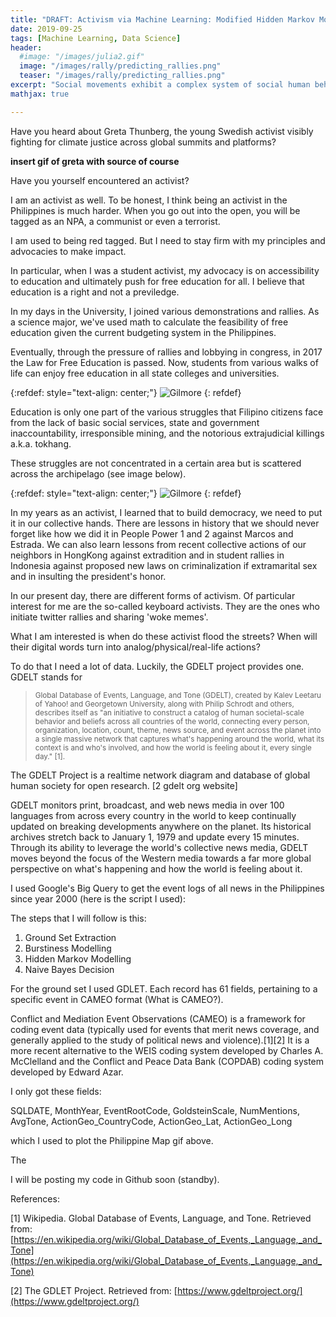 ```yaml
---
title: "DRAFT: Activism via Machine Learning: Modified Hidden Markov Model to forecast protest activities"
date: 2019-09-25
tags: [Machine Learning, Data Science]
header:
  #image: "/images/julia2.gif"
  image: "/images/rally/predicting_rallies.png"
  teaser: "/images/rally/predicting_rallies.png"
excerpt: "Social movements exhibit a complex system of social human behavior. These events demonstrate the capacity of people and their collective action to influence political decisions and public policies. This study delves into developing a model to predict future events of big rallies and protest in the Philippines by correlating it to online dissent and mentions in news outlets and social media using a coupled Burstiness and Hidden Markov Model."
mathjax: true

---
```

<div id="fb-root"></div>
<script async defer src="https://connect.facebook.net/en_US/sdk.js#xfbml=1&version=v3.2"></script>

Have you heard about Greta Thunberg, the young Swedish activist visibly fighting for climate justice across global summits and platforms?

**insert gif of greta with source of course**

Have you yourself encountered an activist?

I am an activist as well. To be honest, I think being an activist in the Philippines is much harder. When you go out into the open, you will be tagged as an NPA, a communist or even a terrorist.

I am used to being red tagged. But I need to stay firm with my principles and advocacies to make impact.

In particular, when I was a student activist, my advocacy is on accessibility to education and ultimately push for free education for all. I believe that education is a right and not a previledge.

In my days in the University, I joined various demonstrations and rallies. As a science major, we've used math to calculate the feasibility of free education given the current budgeting system in the Philippines.

Eventually, through the pressure of rallies and lobbying in congress, in 2017 the Law for Free Education is passed. Now, students from various walks of life can enjoy free education in all state colleges and universities.

{:refdef: style="text-align: center;"}
<img src="{{ site.url }}{{ site.baseurl }}/images/rally/test4.gif" alt="Gilmore" class="center">
{: refdef}

Education is only one part of the various struggles that Filipino citizens face from the lack of basic social services, state and government inaccountability, irresponsible mining, and the notorious extrajudicial killings a.k.a. tokhang.

These struggles are not concentrated in a certain area but is scattered across the archipelago (see image below).

{:refdef: style="text-align: center;"}
<img src="{{ site.url }}{{ site.baseurl }}/images/rally/social_movement2.gif" alt="Gilmore" class="center">
{: refdef}

In my years as an activist, I learned that to build democracy, we need to put it in our collective hands. There are lessons in history that we should never forget like how we did it in People Power 1 and 2 against Marcos and Estrada. We can also learn lessons from recent collective actions of our neighbors in HongKong against extradition and in student rallies in Indonesia against proposed new laws on criminalization if extramarital sex and in insulting the president's honor.

In our present day, there are different forms of activism. Of particular interest for me are the so-called keyboard activists. They are the ones who initiate twitter rallies and sharing 'woke memes'.

What I am interested is when do these activist flood the streets? When will their digital words turn into analog/physical/real-life actions?

To do that I need a lot of data. Luckily, the GDELT project provides one. GDELT stands for


<blockquote>
<small>Global Database of Events, Language, and Tone (GDELT), created by Kalev Leetaru of Yahoo! and Georgetown University, along with Philip Schrodt and others, describes itself as "an initiative to construct a catalog of human societal-scale behavior and beliefs across all countries of the world, connecting every person, organization, location, count, theme, news source, and event across the planet into a single massive network that captures what's happening around the world, what its context is and who's involved, and how the world is feeling about it, every single day." [1].</small>
</blockquote>

The GDELT Project is a realtime network diagram and database of global human society for open research. [2 gdelt org website]

GDELT monitors print, broadcast, and web news media in over 100 languages from across every country in the world to keep continually updated on breaking developments anywhere on the planet. Its historical archives stretch back to January 1, 1979 and update every 15 minutes. Through its ability to leverage the world's collective news media, GDELT moves beyond the focus of the Western media towards a far more global perspective on what's happening and how the world is feeling about it.

I used Google's Big Query to get the event logs of all news in the Philippines since year 2000 (here is the script I used):

<script src="https://gist.github.com/albertyumol/3715a1cb2c5efb96269b05ac4dce0d02.js"></script>

The steps that I will follow is this:
1. Ground Set Extraction
2. Burstiness Modelling
3. Hidden Markov Modelling
4. Naive Bayes Decision

For the ground set I used GDLET. Each record has 61 fields, pertaining to a specific event in CAMEO format (What is CAMEO?).

Conflict and Mediation Event Observations (CAMEO) is a framework for coding event data (typically used for events that merit news coverage, and generally applied to the study of political news and violence).[1][2] It is a more recent alternative to the WEIS coding system developed by Charles A. McClelland and the Conflict and Peace Data Bank (COPDAB) coding system developed by Edward Azar.

I only got these fields:

SQLDATE, MonthYear, EventRootCode, GoldsteinScale, NumMentions, AvgTone, ActionGeo_CountryCode, ActionGeo_Lat, ActionGeo_Long

which I used to plot the Philippine Map gif above.

The



I will be posting my code in Github soon (standby).









References:

[1] Wikipedia. Global Database of Events, Language, and Tone. Retrieved from:
[https://en.wikipedia.org/wiki/Global_Database_of_Events,_Language,_and_Tone](https://en.wikipedia.org/wiki/Global_Database_of_Events,_Language,_and_Tone)

[2] The GDLET Project. Retrieved from: [https://www.gdeltproject.org/](https://www.gdeltproject.org/)



<script async src="//pagead2.googlesyndication.com/pagead/js/adsbygoogle.js"></script>
<script>
  (adsbygoogle = window.adsbygoogle || []).push({
    google_ad_client: "ca-pub-6410209740119334",
    enable_page_level_ads: true
  });
</script>

<div class="fb-comments" data-href="https://albertyumol.github.io/" data-numposts="5"></div>
